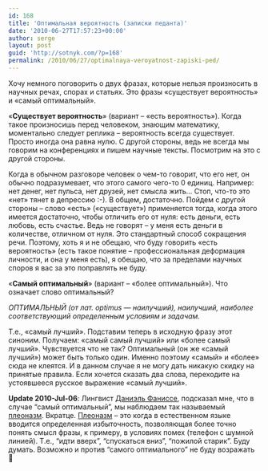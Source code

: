 ```yaml
---
id: 168
title: 'Оптимальная вероятность (записки педанта)'
date: '2010-06-27T17:57:23+00:00'
author: serge
layout: post
guid: 'http://sotnyk.com/?p=168'
permalink: /2010/06/27/optimalnaya-veroyatnost-zapiski-ped/
---
```


Хочу немного поговорить о двух фразах, которые нельзя произносить в научных речах, спорах и статьях. Это фразы «существует вероятность» и «самый оптимальный».  
  
«**Существует вероятность**» (вариант – «есть вероятность»). Когда такое произносишь перед человеком, знающим математику, моментально следует реплика – вероятность всегда существует. Просто иногда она равна нулю. С другой стороны, ведь не всегда мы говорим на конференциях и пишем научные тексты. Посмотрим на это с другой стороны.

Когда в обычном разговоре человек о чем-то говорит, что его нет, он обычно подразумевает, что этого самого чего-то 0 единиц. Например: нет денег, нет пульса, нет друзей, нет смысла жить… Стоп, что-то это «нет» тянет в депрессию :-). В общем, достаточно. Пойдем с другой стороны – слово «есть» («существует») применяется тогда, когда этого имеется достаточно, чтобы отличить его от нуля: есть деньги, есть любовь, есть счастье. Ведь не говорят – у меня есть деньги в количестве, отличном от нуля. Это стандартный способ сокращения речи. Поэтому, хоть я и не обещаю, что буду говорить «есть вероятность» (есть такое понятие – профессиональная деформация личности, и она у меня есть), я обещаю, что за пределами научных споров я вас за это поправлять не буду.

«**Самый оптимальный**» (вариант – «более оптимальный»). Что означает слово оптимальный?

*ОПТИМАЛЬНЫЙ (от лат. optimus — наилучший), наилучший, наиболее соответствующий определенным условиям и задачам.*

Т.е., «самый лучший». Подставим теперь в исходную фразу этот синоним. Получаем: «самый самый лучший» или «более самый лучший». Чувствуется что не так? Оптимальный (он же «самый лучший») может быть только один. Именно поэтому «самый» и «более» сюда не клеятся. И в данном случае я не могу дать никакую скидку на принятые правила. Если хочется сказать два слова, переходите на устоявшееся русское выражение «самый лучший».

**Update 2010-Jul-06**: Лингвист [Даниэль Фаниссе](http://daniil-ognok.livejournal.com/), подсказал мне, что в случае “самый оптимальный”, мы наблюдаем так называемый [плеоназм](http://ru.wikipedia.org/wiki/Плеоназм). Вкратце. [Плеоназм](http://ru.wikipedia.org/wiki/Плеоназм) – это когда в естественном языке вводится определенная избыточность, позволяющая более точно понять смысл фразы, к примеру, в условиях помех (телефон с шумной линией). Т.е., “идти вверх”, “спускаться вниз”, “пожилой старик”. Буду думать. Возможно и против “самого оптимального” не буду возражать 🙂